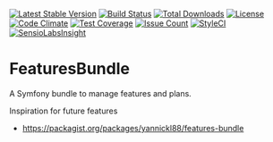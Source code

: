 [![Latest Stable Version](https://poser.pugx.org/serendipity_hq/features-bundle/v/stable)](https://packagist.org/packages/serendipity_hq/features-bundle)
[![Build Status](https://travis-ci.org/Aerendir/bundle-features.svg?branch=master)](https://travis-ci.org/Aerendir/bundle-features)
[![Total Downloads](https://poser.pugx.org/serendipity_hq/features-bundle/downloads)](https://packagist.org/packages/serendipity_hq/features-bundle)
[![License](https://poser.pugx.org/serendipity_hq/features-bundle/license)](https://packagist.org/packages/serendipity_hq/features-bundle)
[![Code Climate](https://codeclimate.com/github/Aerendir/bundle-features/badges/gpa.svg)](https://codeclimate.com/github/Aerendir/bundle-features)
[![Test Coverage](https://codeclimate.com/github/Aerendir/bundle-features/badges/coverage.svg)](https://codeclimate.com/github/Aerendir/bundle-features/coverage)
[![Issue Count](https://codeclimate.com/github/Aerendir/bundle-features/badges/issue_count.svg)](https://codeclimate.com/github/Aerendir/bundle-features)
[![StyleCI](https://styleci.io/repos/76975007/shield?branch=master)](https://styleci.io/repos/76975007)
[![SensioLabsInsight](https://insight.sensiolabs.com/projects/8805ebe7-6fa3-42a8-b514-f1e7469bc2ca/mini.png)](https://insight.sensiolabs.com/projects/8805ebe7-6fa3-42a8-b514-f1e7469bc2ca)

# FeaturesBundle
A Symfony bundle to manage features and plans.

Inspiration for future features
- https://packagist.org/packages/yannickl88/features-bundle
